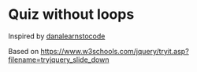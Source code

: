# Quiz without loops
Inspired by [danalearnstocode](https://github.com/danalearnstocode)

Based on https://www.w3schools.com/jquery/tryit.asp?filename=tryjquery_slide_down